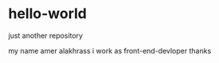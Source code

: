 # hello-world
just another repository


my name amer alakhrass
i work as front-end-devloper
thanks

